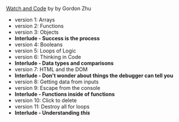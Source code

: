 [Watch and Code](https://watchandcode.com/) by by Gordon Zhu

- version 1: Arrays
- version 2: Functions
- version 3: Objects
- **Interlude - Success is the process**
- version 4: Booleans
- version 5: Loops of Logic
- version 6: Thinking in Code
- **Interlude - Data types and comparisons**
- version 7: HTML and the DOM
- **Interlude - Don't wonder about things the debugger can tell you**
- version 8: Getting data from inputs
- version 9: Escape from the console
- **Interlude - Functions inside of functions**
- version 10: Click to delete
- version 11: Destroy all for loops
- **Interlude - Understanding *this***
